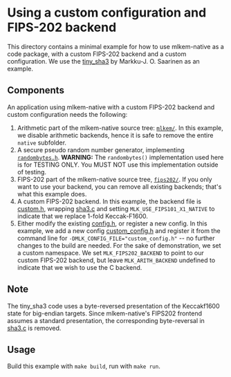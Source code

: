 [//]: # (SPDX-License-Identifier: CC-BY-4.0)

# Using a custom configuration and FIPS-202 backend

This directory contains a minimal example for how to use mlkem-native as a code package, with a custom FIPS-202
backend and a custom configuration. We use the [tiny_sha3](https://github.com/mjosaarinen/tiny_sha3/) by Markku-J. O.
Saarinen as an example.

## Components

An application using mlkem-native with a custom FIPS-202 backend and custom configuration needs the following:

1. Arithmetic part of the mlkem-native source tree: [`mlkem/`](../../mlkem). In this example, we disable arithmetic
   backends, hence it is safe to remove the entire `native` subfolder.
2. A secure pseudo random number generator, implementing [`randombytes.h`](../../mlkem/randombytes.h). **WARNING:** The
   `randombytes()` implementation used here is for TESTING ONLY. You MUST NOT use this implementation outside of testing.
3. FIPS-202 part of the mlkem-native source tree, [`fips202/`](../../mlkem/fips202). If you only want to use your backend,
   you can remove all existing backends; that's what this example does.
4. A custom FIPS-202 backend. In this example, the backend file is
   [custom.h](mlkem_native/mlkem/fips202/native/custom/custom.h), wrapping
   [sha3.c](mlkem_native/mlkem/fips202/native/custom/src/sha3.c) and setting `MLK_USE_FIPS101_X1_NATIVE` to indicate that we
   replace 1-fold Keccak-F1600.
5. Either modify the existing [config.h](mlkem_native/mlkem/config.h), or register a new config. In this example, we add
   a new config [custom_config.h](mlkem_native/custom_config.h) and register it from the command line for
   `-DMLK_CONFIG_FILE="custom_config.h"` -- no further changes to the build are needed. For the sake of
   demonstration, we set a custom namespace. We set `MLK_FIPS202_BACKEND` to point to our custom FIPS-202
   backend, but leave `MLK_ARITH_BACKEND` undefined to indicate that we wish to use the C backend.

## Note

The tiny_sha3 code uses a byte-reversed presentation of the Keccakf1600 state for big-endian targets. Since
mlkem-native's FIPS202 frontend assumes a standard presentation, the corresponding byte-reversal in
[sha3.c](mlkem_native/mlkem/fips202/native/custom/src/sha3.c) is removed.

## Usage

Build this example with `make build`, run with `make run`.
